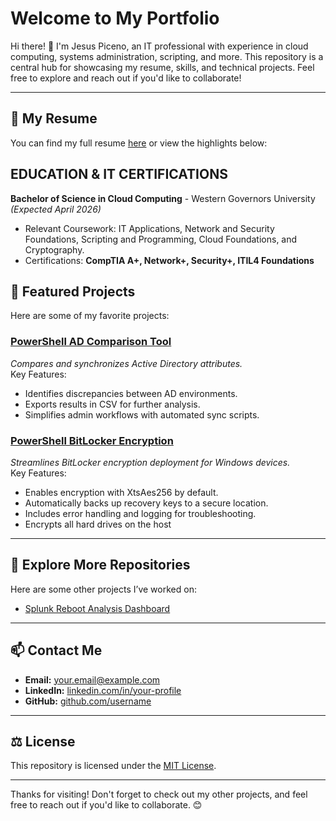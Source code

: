 # Welcome to My Portfolio

Hi there! 👋 I'm Jesus Piceno, an IT professional with experience in cloud computing, systems administration, scripting, and more. This repository is a central hub for showcasing my resume, skills, and technical projects. Feel free to explore and reach out if you'd like to collaborate!

---

## 📜 My Resume

You can find my full resume [here](https://github.com/jpiceno/resume/blob/main/README.md) or view the highlights below:
## EDUCATION & IT CERTIFICATIONS
**Bachelor of Science in Cloud Computing** - Western Governors University *(Expected April 2026)*
- Relevant Coursework: IT Applications, Network and Security Foundations, Scripting and Programming, Cloud Foundations, and Cryptography.  
- Certifications: **CompTIA A+, Network+, Security+, ITIL4 Foundations**

## 🚀 Featured Projects

Here are some of my favorite projects:

### [PowerShell AD Comparison Tool](https://github.com/jpiceno/compareADUserAccounts)
*Compares and synchronizes Active Directory attributes.*  
Key Features:
- Identifies discrepancies between AD environments.
- Exports results in CSV for further analysis.
- Simplifies admin workflows with automated sync scripts.

### [PowerShell BitLocker Encryption](https://github.com/jpiceno/powershellBitLockerEncryption)
*Streamlines BitLocker encryption deployment for Windows devices.*  
Key Features:
- Enables encryption with XtsAes256 by default.
- Automatically backs up recovery keys to a secure location.
- Includes error handling and logging for troubleshooting.
- Encrypts all hard drives on the host
---

## 🔗 Explore More Repositories

Here are some other projects I’ve worked on:

- [Splunk Reboot Analysis Dashboard](https://github.com/username/splunk-reboot-analysis)

---

## 📫 Contact Me

- **Email:** [your.email@example.com](mailto:your.email@example.com)  
- **LinkedIn:** [linkedin.com/in/your-profile](https://linkedin.com/in/your-profile)  
- **GitHub:** [github.com/username](https://github.com/username)

---

## ⚖️ License

This repository is licensed under the [MIT License](LICENSE).

---

Thanks for visiting! Don't forget to check out my other projects, and feel free to reach out if you'd like to collaborate. 😊
